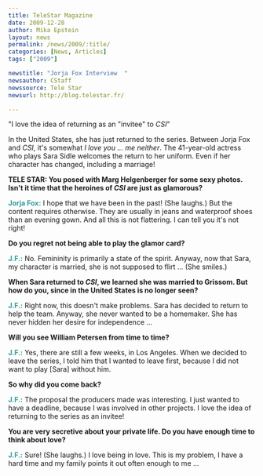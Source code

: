 ```yaml
---
title: TeleStar Magazine
date: 2009-12-28
author: Mika Epstein
layout: news
permalink: /news/2009/:title/
categories: [News, Articles]
tags: ["2009"]

newstitle: "Jorja Fox Interview  "
newsauthor: CStaff  
newssource: Tele Star  
newsurl: http://blog.telestar.fr/  

---
```


"I love the idea of returning as an "invitee" to *CSI*"

In the United States, she has just returned to the series. Between Jorja Fox and *CSI*, it's somewhat *I love you ... me neither*. The 41-year-old actress who plays Sara Sidle welcomes the return to her uniform. Even if her character has changed, including a marriage!

**TELE STAR: You posed with Marg Helgenberger for some sexy photos. Isn't it time that the heroines of *CSI* are just as glamorous?**  
  
<strong style="color: #339999;">Jorja Fox:</strong> I hope that we have been in the past! (She laughs.) But the content requires otherwise. They are usually in jeans and waterproof shoes than an evening gown. And all this is not flattering. I can tell you it's not right!

**Do you regret not being able to play the glamor card?**  
  
<strong style="color: #339999;">J.F.:</strong> No. Femininity is primarily a state of the spirit. Anyway, now that Sara, my character is married, she is not supposed to flirt ... (She smiles.)

**When Sara returned to *CSI*, we learned she was married to Grissom. But how do you, since in the United States is no longer seen?**  
  
<strong style="color: #339999;">J.F.:</strong> Right now, this doesn't make problems. Sara has decided to return to help the team. Anyway, she never wanted to be a homemaker. She has never hidden her desire for independence ...

**Will you see William Petersen from time to time?**  
  
<strong style="color: #339999;">J.F.:</strong> Yes, there are still a few weeks, in Los Angeles. When we decided to leave the series, I told him that I wanted to leave first, because I did not want to play [Sara] without him.

**So why did you come back?**  
  
<strong style="color: #339999;">J.F.:</strong> The proposal the producers made was interesting. I just wanted to have a deadline, because I was involved in other projects. I love the idea of returning to the series as an invitee!

**You are very secretive about your private life. Do you have enough time to think about love?**  
  
<strong style="color: #339999;">J.F.:</strong> Sure! (She laughs.) I love being in love. This is my problem, I have a hard time and my family points it out often enough to me ...

